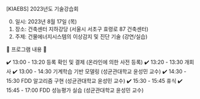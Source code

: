 [KIAEBS] 2023년도 기술강습회

0. 일시: 2023년 8월 17일 (목)
1. 장소: 건축센터 지하강당 (서울시 서초구 효령로 87 건축센터)
2. 주제: 건물에너지시스템의 이상감지 및 진단 기술 (강연/실습)

🔔 프로그램 내용 🔔

✔️ 13:00 - 13:20 등록 확인 및 결제 (온라인에 의한 사전 등록)
✔️ 13:20 - 13:30 개회사
✔️ 13:00 - 14:30 기계학습 기반 모델링 (성균관대학교 윤성민 교수)
✔️ 14:30 - 15:30 FDD 알고리즘 구현 (성균관대학교 윤성민 교수)
✔️ 15:30 - 15:45 휴식 
✔️ 15:45 - 17:00 FDD 성능평가 실습 (성균관대학교 윤성민 교수)
